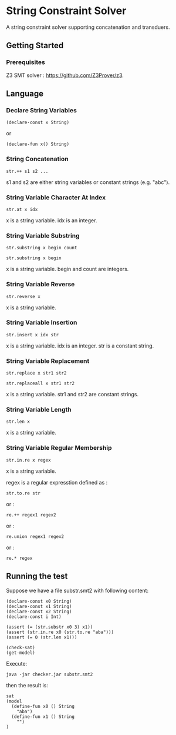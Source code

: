 # String Constraint Solver

A string constraint solver supporting concatenation and transduers.

## Getting Started

### Prerequisites

Z3 SMT solver : https://github.com/Z3Prover/z3.

## Language

### Declare String Variables
```
(declare-const x String)
```
or
```
(declare-fun x() String)
```

### String Concatenation
```
str.++ s1 s2 ...
```
s1 and s2 are either string variables or constant strings (e.g. "abc").


### String Variable Character At Index
```
str.at x idx
```
x is a string variable. 
idx is an integer.


### String Variable Substring
```
str.substring x begin count
```
```
str.substring x begin
```
x is a string variable. 
begin and count are integers.

### String Variable Reverse
```
str.reverse x
```
x is a string variable.

### String Variable Insertion
```
str.insert x idx str
```
x is a string variable. 
idx is an integer. 
str is a constant string.

### String Variable Replacement
```
str.replace x str1 str2
```
```
str.replaceall x str1 str2
```
x is a string variable. 
str1 and str2 are constant strings.


### String Variable Length
```
str.len x
```
x is a string variable. 

### String Variable Regular Membership
```
str.in.re x regex
```
x is a string variable. 

regex is a regular expresstion defined as :
```
str.to.re str
```
or :
```
re.++ regex1 regex2
```
or :
```
re.union regex1 regex2
```

or :
```
re.* regex
```

## Running the test

Suppose we have a file substr.smt2 with following content:
```
(declare-const x0 String)
(declare-const x1 String)
(declare-const x2 String)
(declare-const i Int)

(assert (= (str.substr x0 3) x1))
(assert (str.in.re x0 (str.to.re "aba")))
(assert (= 0 (str.len x1)))

(check-sat)
(get-model)
```

Execute:
```
java -jar checker.jar substr.smt2
```

then the result is:
```
sat
(model
  (define-fun x0 () String
    "aba")
  (define-fun x1 () String
    "")
)

```